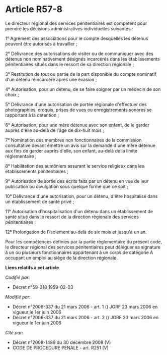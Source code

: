 # Article R57-8

Le directeur régional des services pénitentiaires est compétent pour prendre les décisions administratives individuelles
suivantes :

1° Agrément des associations pour le compte desquelles les détenus peuvent être autorisés à travailler ;

2° Délivrance des autorisations de visiter ou de communiquer avec des détenus non nominativement désignés incarcérés dans les
établissements pénitentiaires situés dans le ressort de sa direction régionale ;

3° Restitution de tout ou partie de la part disponible du compte nominatif d'un détenu réincarcéré après une évasion ;

4° Autorisation, pour un détenu, de se faire soigner par un médecin de son choix ;

5° Délivrance d'une autorisation de portée régionale d'effectuer des photographies, croquis, prises de vues ou
enregistrements sonores se rapportant à la détention ;

6° Autorisation, pour une mère détenue avec son enfant, de le garder auprès d'elle au-delà de l'âge de dix-huit mois ;

7° Nomination des membres non fonctionnaires de la commission consultative devant émettre un avis sur la demande d'une mère
détenue aux fins de garder auprès d'elle, son enfant, au-delà de la limite réglementaire ;

8° Habilitation des aumôniers assurant le service religieux dans les établissements pénitentiaires ;

9° Autorisation de sortie des écrits faits par un détenu en vue de leur publication ou divulgation sous quelque forme que ce
soit ;

10° Délivrance d'une autorisation, pour un détenu, d'être hospitalisé dans un établissement de santé privé ;

11° Autorisation d'hospitalisation d'un détenu dans un établissement de santé situé dans le ressort de la direction régionale
des services pénitentiaires ;

12° Prolongation de l'isolement au-delà de six mois et jusqu'à un an.

Pour les compétences définies par la partie réglementaire du présent code, le directeur régional des services pénitentiaires
peut déléguer sa signature à un ou plusieurs fonctionnaires appartenant à un corps de catégorie A occupant un emploi au siège
de la direction régionale.

**Liens relatifs à cet article**

_Codifié par_:

  - Décret n°59-318 1959-02-03

_Modifié par_:

  - Décret n°2006-337 du 21 mars 2006 - art. 1 () JORF 23 mars 2006 en vigueur le 1er juin 2006
  - Décret n°2006-337 du 21 mars 2006 - art. 2 () JORF 23 mars 2006 en vigueur le 1er juin 2006

_Cité par_:

  - Décret n°2008-1489 du 30 décembre 2008 (V)
  - CODE DE PROCEDURE PENALE - art. R251 (V)
